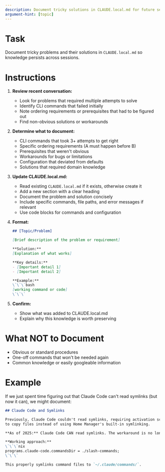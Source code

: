 ```yaml
---
description: Document tricky solutions in CLAUDE.local.md for future sessions
argument-hint: [topic]
---
```


# Task

Document tricky problems and their solutions in `CLAUDE.local.md` so knowledge persists across sessions.

# Instructions

1. **Review recent conversation:**
   - Look for problems that required multiple attempts to solve
   - Identify CLI commands that failed initially
   - Note ordering requirements or prerequisites that had to be figured out
   - Find non-obvious solutions or workarounds

2. **Determine what to document:**
   - CLI commands that took 3+ attempts to get right
   - Specific ordering requirements (A must happen before B)
   - Prerequisites that weren't obvious
   - Workarounds for bugs or limitations
   - Configuration that deviated from defaults
   - Solutions that required domain knowledge

3. **Update CLAUDE.local.md:**
   - Read existing `CLAUDE.local.md` if it exists, otherwise create it
   - Add a new section with a clear heading
   - Document the problem and solution concisely
   - Include specific commands, file paths, and error messages if relevant
   - Use code blocks for commands and configuration

4. **Format:**
   ```markdown
   ## [Topic/Problem]

   [Brief description of the problem or requirement]

   **Solution:**
   [Explanation of what works]

   **Key details:**
   - [Important detail 1]
   - [Important detail 2]

   **Example:**
   \`\`\`bash
   [working command or code]
   \`\`\`
   ```

5. **Confirm:**
   - Show what was added to CLAUDE.local.md
   - Explain why this knowledge is worth preserving

# What NOT to Document

- Obvious or standard procedures
- One-off commands that won't be needed again
- Common knowledge or easily googleable information

# Example

If we just spent time figuring out that Claude Code can't read symlinks (but now it can), we might document:

```markdown
## Claude Code and Symlinks

Previously, Claude Code couldn't read symlinks, requiring activation scripts
to copy files instead of using Home Manager's built-in symlinking.

**As of 2025:** Claude Code CAN read symlinks. The workaround is no longer needed.

**Working approach:**
\`\`\`nix
programs.claude-code.commandsDir = ./slash-commands;
\`\`\`

This properly symlinks command files to `~/.claude/commands/`.
```
